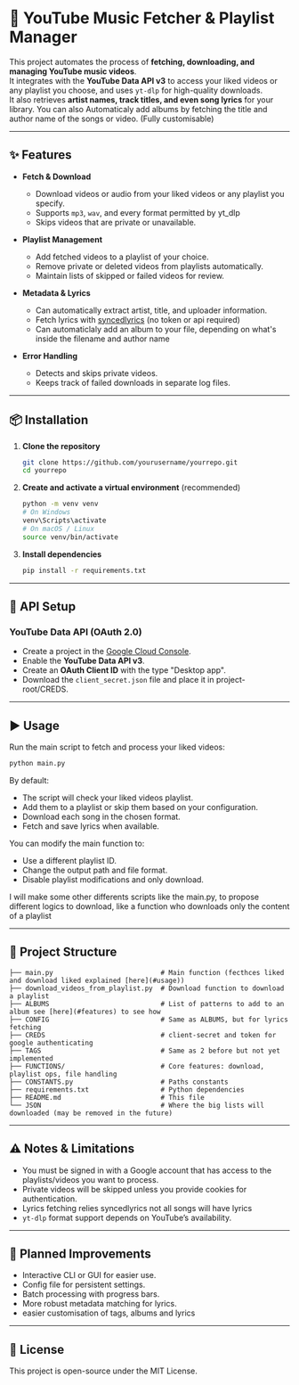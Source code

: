# 🎵 YouTube Music Fetcher & Playlist Manager

This project automates the process of **fetching, downloading, and managing YouTube music videos**.  
It integrates with the **YouTube Data API v3** to access your liked videos or any playlist you choose, and uses `yt-dlp` for high-quality downloads.  
It also retrieves **artist names, track titles, and even song lyrics** for your library.
You can also Automaticaly add albums by fetching the title and author name of the songs or video. (Fully customisable)

---

## ✨ Features

- **Fetch & Download**
  - Download videos or audio from your liked videos or any playlist you specify.
  - Supports `mp3`, `wav`, and every format permitted by yt_dlp
  - Skips videos that are private or unavailable.

- **Playlist Management**
  - Add fetched videos to a playlist of your choice.
  - Remove private or deleted videos from playlists automatically.
  - Maintain lists of skipped or failed videos for review.

- **Metadata & Lyrics**
  - Can automatically extract artist, title, and uploader information.
  - Fetch lyrics with [syncedlyrics](https://github.com/moehmeni/syncedlyrics) (no token or api required)
  - Can automaticlaly add an album to your file, depending on what's inside the filename and author name

- **Error Handling**
  - Detects and skips private videos.
  - Keeps track of failed downloads in separate log files.

---

## 📦 Installation

1. **Clone the repository**
   ```bash
   git clone https://github.com/yourusername/yourrepo.git
   cd yourrepo
   ```

2. **Create and activate a virtual environment** (recommended)
   ```bash
   python -m venv venv
   # On Windows
   venv\Scripts\activate
   # On macOS / Linux
   source venv/bin/activate
   ```

3. **Install dependencies**
   ```bash
   pip install -r requirements.txt
   ```

---

## 🔑 API Setup

### YouTube Data API (OAuth 2.0)
- Create a project in the [Google Cloud Console](https://console.cloud.google.com/).
- Enable the **YouTube Data API v3**.
- Create an **OAuth Client ID** with the type "Desktop app".
- Download the `client_secret.json` file and place it in project-root/CREDS.


---

## ▶️ Usage

Run the main script to fetch and process your liked videos:

```bash
python main.py
```

By default:
- The script will check your liked videos playlist.
- Add them to a playlist or skip them based on your configuration.
- Download each song in the chosen format.
- Fetch and save lyrics when available.

You can modify the main function to:
- Use a different playlist ID.
- Change the output path and file format.
- Disable playlist modifications and only download.

I will make some other differents scripts like the main.py, to propose different logics to download, like a function who downloads only the content of a playlist

---

## 📂 Project Structure

```
├── main.py                           # Main function (fecthces liked and download liked explained [here](#usage))
├── download_videos_from_playlist.py  # Download function to download a playlist
├── ALBUMS                            # List of patterns to add to an album see [here](#features) to see how
├── CONFIG                            # Same as ALBUMS, but for lyrics fetching
├── CREDS                             # client-secret and token for google authenticating
├── TAGS                              # Same as 2 before but not yet implemented
├── FUNCTIONS/                        # Core features: download, playlist ops, file handling
├── CONSTANTS.py                      # Paths constants
├── requirements.txt                  # Python dependencies
├── README.md                         # This file
└── JSON                              # Where the big lists will downloaded (may be removed in the future)
```

---

## ⚠️ Notes & Limitations
- You must be signed in with a Google account that has access to the playlists/videos you want to process.
- Private videos will be skipped unless you provide cookies for authentication.
- Lyrics fetching relies syncedlyrics not all songs will have lyrics
- `yt-dlp` format support depends on YouTube’s availability.

---

## 🚀 Planned Improvements
- Interactive CLI or GUI for easier use.
- Config file for persistent settings.
- Batch processing with progress bars.
- More robust metadata matching for lyrics.
- easier customisation of tags, albums and lyrics

---

## 📝 License
This project is open-source under the MIT License.
